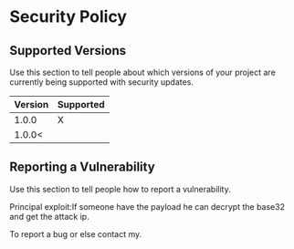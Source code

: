 # Security Policy

## Supported Versions

Use this section to tell people about which versions of your project are
currently being supported with security updates.

| Version | Supported          |
| ------- | ------------------ |
| 1.0.0   |         X          |
| 1.0.0<  |                    | 
## Reporting a Vulnerability

Use this section to tell people how to report a vulnerability.

Principal exploit:If someone have the payload he can decrypt the base32 and get the attack ip.


To report a bug or else contact my.
